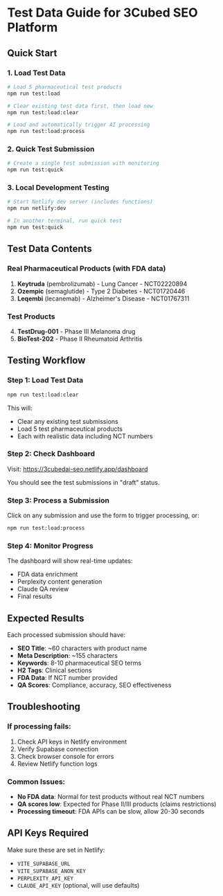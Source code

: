 # Test Data Guide for 3Cubed SEO Platform

## Quick Start

### 1. Load Test Data
```bash
# Load 5 pharmaceutical test products
npm run test:load

# Clear existing test data first, then load new
npm run test:load:clear

# Load and automatically trigger AI processing
npm run test:load:process
```

### 2. Quick Test Submission
```bash
# Create a single test submission with monitoring
npm run test:quick
```

### 3. Local Development Testing
```bash
# Start Netlify dev server (includes functions)
npm run netlify:dev

# In another terminal, run quick test
npm run test:quick
```

## Test Data Contents

### Real Pharmaceutical Products (with FDA data)
1. **Keytruda** (pembrolizumab) - Lung Cancer - NCT02220894
2. **Ozempic** (semaglutide) - Type 2 Diabetes - NCT01720446
3. **Leqembi** (lecanemab) - Alzheimer's Disease - NCT01767311

### Test Products
4. **TestDrug-001** - Phase III Melanoma drug
5. **BioTest-202** - Phase II Rheumatoid Arthritis

## Testing Workflow

### Step 1: Load Test Data
```bash
npm run test:load:clear
```
This will:
- Clear any existing test submissions
- Load 5 test pharmaceutical products
- Each with realistic data including NCT numbers

### Step 2: Check Dashboard
Visit: https://3cubedai-seo.netlify.app/dashboard

You should see the test submissions in "draft" status.

### Step 3: Process a Submission
Click on any submission and use the form to trigger processing, or:
```bash
npm run test:load:process
```

### Step 4: Monitor Progress
The dashboard will show real-time updates:
- FDA data enrichment
- Perplexity content generation
- Claude QA review
- Final results

## Expected Results

Each processed submission should have:
- **SEO Title**: ~60 characters with product name
- **Meta Description**: ~155 characters
- **Keywords**: 8-10 pharmaceutical SEO terms
- **H2 Tags**: Clinical sections
- **FDA Data**: If NCT number provided
- **QA Scores**: Compliance, accuracy, SEO effectiveness

## Troubleshooting

### If processing fails:
1. Check API keys in Netlify environment
2. Verify Supabase connection
3. Check browser console for errors
4. Review Netlify function logs

### Common Issues:
- **No FDA data**: Normal for test products without real NCT numbers
- **QA scores low**: Expected for Phase II/III products (claims restrictions)
- **Processing timeout**: FDA APIs can be slow, allow 20-30 seconds

## API Keys Required

Make sure these are set in Netlify:
- `VITE_SUPABASE_URL`
- `VITE_SUPABASE_ANON_KEY` 
- `PERPLEXITY_API_KEY`
- `CLAUDE_API_KEY` (optional, will use defaults)